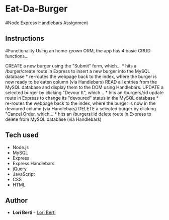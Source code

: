 # Eat-Da-Burger

#Node Express Handlebars Assignment

## Instructions

#Functionality
Using an home-grown ORM, the app has 4 basic CRUD functions...

CREATE a new burger using the "Submit" form, which... * hits a /burger/create route in Express to insert a new burger into the MySQL database * re-routes the webpage back to the index, where the burger is now ready to be eaten column (via Handlebars)
READ all entries from the MySQL database and display them to the DOM using Handlebars.
UPDATE a selected burger by clicking "Devour It", which... * hits an /burgers/:id update route in Express to change its "devoured" status in the MySQL database * re-routes the webpage back to the index, where the burger is now in the devoured column (via Handlebars)
DELETE a selected burger by clicking "Cancel Order, which... * hits an /burgers/:id delete route in Express to delete from MySQL database (via Handlebars)

## Tech used
- Node.js
- MySQL
- Express 
- Express Handlebars
- jQuery
- JavaScript
- CSS
- HTML

## Author

* **Lori Berti** - [Lori Berti](https://github.com/lberti92)